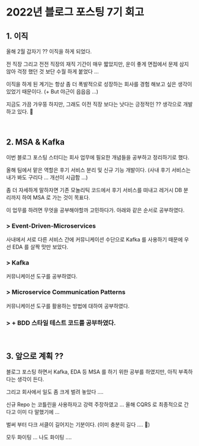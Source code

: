 # 2022년 블로그 포스팅 7기 회고 
## 1. 이직
올해 2월 갑자기 ?? 이직을 하게 되었다.

전 직장 그리고 전전 직장의 재직 기간이 매우 짧았지만, 운이 좋게 면접에서 문제 삼지 않아 걱정 했던 것 보단 수월 하게 붙었다 ... 

이직을 하게 된 계기는 항상 좀 더 폭발적으로 성장하는 회사를 경험 해보고 싶은 생각이 있었기 때문이다. (+ But 야근이 읍읍읍 ...)

지금도 가끔 갸우뚱 하지만, 그래도 이전 직장 보다는 낫다는 긍정적인 ?? 생각으로 개발하고 있다. 👀

<br>

## 2. MSA & Kafka
이번 블로그 포스팅 스터디는 회사 업무에 필요한 개념들을 공부하고 정리하기로 했다.

올해 팀에서 맡은 역할은 후기 서비스 분리 및 신규 기능 개발이다. (사내 후기 서비스는 내가 봐도 구리다 ... 개선이 시급함 ...)

좀 더 자세하게 말하자면 기존 모놀리틱 코드에서 후기 서비스를 뗘내고 레거시 DB 분리까지 하여 MSA 로 가는 것이 목표다.

이 업무를 하려면 무엇을 공부해야할까 고민하다가. 아래와 같은 순서로 공부하였다.

### > Event-Driven-Microservices
사내에서 서로 다른 서비스 간에 커뮤니케이션 수단으로 Kafka 를 사용하기 때문에 우선 EDA 를 살짝 맛만 보았다.

### > Kafka
커뮤니케이션 도구를 공부하였다.

### > Microservice Communication Patterns
커뮤니케이션 도구를 활용하는 방법에 대하여 공부하였다.

### > + BDD 스타일 테스트 코드를 공부하였다.  

<br>

## 3. 앞으로 계획 ??
블로그 포스팅 하면서 Kafka, EDA 등 MSA 를 하기 위한 공부를 하였지만, 아직 부족하다는 생각이 든다.

그리고 회사에서 일도 좀 크게 벌려 놓았다 ....

신규 Repo 는 코틀린을 사용하자고 강력 주장하였고 ... 올해 CQRS 로 최종적으로 간다고 이미 다 말했기에 ...

벌써 부터 다크 서클이 길어지는 기분이다. (이미 충분히 길다 .... 🥲)

모두 화이팅 ... 나도 화이팅 ....


